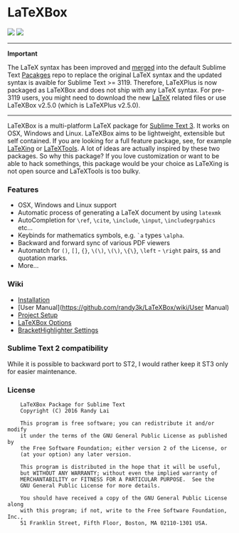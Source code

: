 LaTeXBox
=====

<a href="https://www.paypal.com/cgi-bin/webscr?cmd=_donations&amp;business=Randy%2ecs%2elai%40gmail%2ecom&amp;lc=US&amp;item_name=Package&amp;currency_code=USD&amp;bn=PP%2dDonationsBF%3apaypal%2ddonate%2dyellow%2esvg%3aNonHosted" title="Donate to this project using Paypal"><img src="https://img.shields.io/badge/paypal-donate-blue.svg" /></a>
<a href="https://gratipay.com/~randy3k/" title="Donate to this project using Gratipay"><img src="https://img.shields.io/badge/gratipay-donate-yellow.svg" /></a>

---
**Important**

The LaTeX syntax has been improved and
[merged](https://github.com/sublimehq/Packages/pull/370) into the default
Sublime Text [Pacakges](https://github.com/sublimehq/Packages/) repo to
replace the original LaTeX syntax and the updated syntax is avaible for
Sublime Text >= 3119. Therefore, LaTeXPlus is now packaged as LaTeXBox and
does not ship with any LaTeX syntax. For pre-3119 users, you might need to download
the new [LaTeX](https://github.com/sublimehq/Packages/tree/master/LaTeX) related files or
use LaTeXBox v2.5.0 (which is LaTeXPlus v2.5.0).

---



LaTeXBox is a multi-platform LaTeX package for [Sublime Text 3](https://www.sublimetext.com/3). 
It works on OSX, Windows and Linux. LaTeXBox aims to be lightweight, extensible but self contained. If
you are looking for a full feature package, see, for example
[LaTeXing](http://latexing.com) or
[LaTeXTools](https://github.com/SublimeText/LaTeXTools). A lot of ideas are
actually inspired by these two packages. So why this package? If you love
customization or want to be able to hack somethings, this package would be
your choice as LaTeXing is not open source and LaTeXTools is too bulky.


### Features
* OSX, Windows and Linux support
* Automatic process of generating a LaTeX document by using `latexmk`
* AutoCompletion for `\ref`, `\cite`, `\include`, `\input`, `\includegrpahics` etc...
* Keybinds for mathematics symbols, e.g. `` `a `` types `\alpha`.
* Backward and forward sync of various PDF viewers
* Automatch for `()`, `[]`, `{}`, `\(\)`, `\(\)`, `\{\}`, `\left` - `\right` pairs, `$$` and quotation marks.
* More…

### Wiki

- [Installation](https://github.com/randy3k/LaTeXBox/wiki/Installation)
- [User Manual](https://github.com/randy3k/LaTeXBox/wiki/User Manual)
- [Project Setup](https://github.com/randy3k/LaTeXBox/wiki/Project-Setup)
- [LaTeXBox Options](https://github.com/randy3k/LaTeXBox/wiki/Options)
- [BracketHighlighter Settings](https://github.com/randy3k/LaTeXBox/wiki/BracketHighlighter-settings)

### Sublime Text 2 compatibility

While it is possible to backward port to ST2,  I would rather keep it ST3 only for easier maintenance.

### License

```text
    LaTeXBox Package for Sublime Text
    Copyright (C) 2016 Randy Lai

    This program is free software; you can redistribute it and/or modify
    it under the terms of the GNU General Public License as published by
    the Free Software Foundation; either version 2 of the License, or
    (at your option) any later version.

    This program is distributed in the hope that it will be useful,
    but WITHOUT ANY WARRANTY; without even the implied warranty of
    MERCHANTABILITY or FITNESS FOR A PARTICULAR PURPOSE.  See the
    GNU General Public License for more details.

    You should have received a copy of the GNU General Public License along
    with this program; if not, write to the Free Software Foundation, Inc.,
    51 Franklin Street, Fifth Floor, Boston, MA 02110-1301 USA.
```
